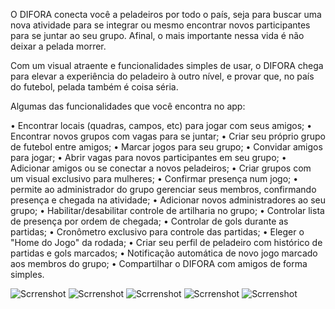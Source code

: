 O DIFORA conecta você a peladeiros por todo o país, seja para buscar uma nova atividade para se integrar ou mesmo encontrar novos participantes para se juntar ao seu grupo. Afinal, o mais importante nessa vida é não deixar a pelada morrer.

Com um visual atraente e funcionalidades simples de usar, o DIFORA chega para elevar a experiência do peladeiro à outro nível, e provar que, no país do futebol, pelada também é coisa séria.

Algumas das funcionalidades que você encontra no app:

• Encontrar locais (quadras, campos, etc) para jogar com seus amigos;
• Encontrar novos grupos com vagas para se juntar;
• Criar seu próprio grupo de futebol entre amigos;
• Marcar jogos para seu grupo;
• Convidar amigos para jogar;
• Abrir vagas para novos participantes em seu grupo;
• Adicionar amigos ou se conectar a novos peladeiros;
• Criar grupos com um visual exclusivo para mulheres;
• Confirmar presença num jogo;
• permite ao administrador do grupo gerenciar seus membros, confirmando presença e chegada na atividade;
• Adicionar novos administradores ao seu grupo;
• Habilitar/desabilitar controle de artilharia no grupo;
• Controlar lista de presença por ordem de chegada;
• Controlar de gols durante as partidas;
• Cronômetro exclusivo para controle das partidas;
• Eleger o "Home do Jogo" da rodada;
• Criar seu perfil de peladeiro com histórico de partidas e gols marcados;
• Notificação automática de novo jogo marcado aos membros do grupo;
• Compartilhar o DIFORA com amigos de forma simples.





![Scrrenshot](difora_1.png)
![Scrrenshot](difora_2.png)
![Scrrenshot](difora_3.png)
![Scrrenshot](difora_4.png)
![Scrrenshot](difora_5.png)
